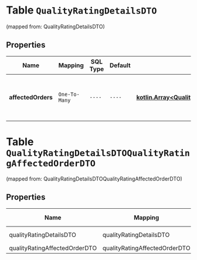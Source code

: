 
# Table `QualityRatingDetailsDTO`
(mapped from: QualityRatingDetailsDTO)

## Properties
Name | Mapping | SQL Type | Default | Type | Description | Notes
---- | ------- | -------- | ------- | ---- | ----------- | -----
**affectedOrders** | `One-To-Many` | `----` | `----`  | [**kotlin.Array&lt;QualityRatingAffectedOrderDTO&gt;**](QualityRatingAffectedOrderDTO.md) | Список заказов, которые повлияли на индекс качества. | 


# **Table `QualityRatingDetailsDTOQualityRatingAffectedOrderDTO`**
(mapped from: QualityRatingDetailsDTOQualityRatingAffectedOrderDTO)

## Properties
Name | Mapping | SQL Type | Default | Type | Description | Notes
---- | ------- | -------- | ------- | ---- | ----------- | -----
qualityRatingDetailsDTO | qualityRatingDetailsDTO | long | | kotlin.Long | Primary Key | *one*
qualityRatingAffectedOrderDTO | qualityRatingAffectedOrderDTO | long | | kotlin.Long | Foreign Key | *many*



